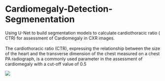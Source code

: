 # Cardiomegaly-Detection-Segmenentation
Using U-Net to build segmentation models to calculate cardiothoracic ratio ( CTR) for assessment of Cardiomegaly in CXR images.
<br>
<br>
The cardiothoracic ratio (CTR), expressing the relationship between the size of the heart and the transverse dimension of the chest measured on a chest PA radiograph, is a commonly used parameter in the assessment of cardiomegaly with a cut-off value of 0.5

<img src="./blank-diagram.jpeg"></img>
